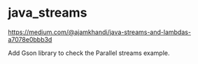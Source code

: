 # java_streams
https://medium.com/@ajamkhandi/java-streams-and-lambdas-a7078e0bbb3d

Add Gson library to check the Parallel streams example.
